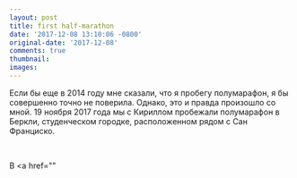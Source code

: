```yaml
---
layout: post
title: first half-marathon
date: '2017-12-08 13:10:06 -0800'
original-date: '2017-12-08'
comments: true
thumbnail:
images:
---
```


Если бы еще в 2014 году мне сказали, что я пробегу полумарафон, я бы совершенно точно не поверила. Однако, это и правда произошло со мной. 19 ноября 2017 года мы с Кириллом пробежали полумарафон в Беркли, студенческом городке, расположенном рядом с Сан Франциско.
<!--separate--> 

В <a href=""

<!--{% include image src="" %}-->
